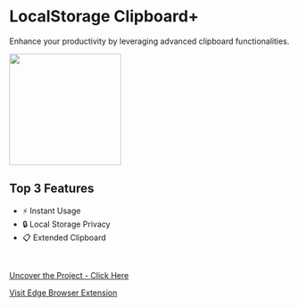 # LocalStorage Clipboard+
Enhance your productivity by leveraging advanced clipboard functionalities.
<br>

<img src="https://github.com/LucMc/OpenAIHackathon/tree/main" height="200">
<br>

## Top 3 Features

* ⚡ Instant Usage
* 🔒 Local Storage Privacy
* 📋 Extended Clipboard
<br>

[<i class="fa-solid fa-up-right-from-square"></i> Uncover the Project - Click Here](https://a.picoapps.xyz/administration-deal)

[<i class="fa-brands fa-edge"></i> Visit Edge Browser Extension](https://microsoftedge.microsoft.com/addons/detail/localstorage-clipboard/pcahepbhdanoejneffecomjnhpmadgcb)
